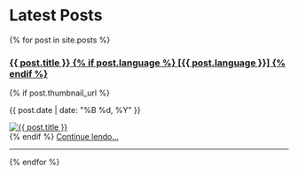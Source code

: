# Latest Posts

{% for post in site.posts %}
  <div class="post-preview">
    <h3>
      <a href="{{ post.url }}">
        {{ post.title }}
        {% if post.language %}
          <span class="language-tag">[{{ post.language }}]</span>
        {% endif %}
      </a>
    </h3>
    {% if post.thumbnail_url %}
    <p class="post-meta">{{ post.date | date: "%B %d, %Y" }}</p>
    <div class="post-thumbnail">
      <a href="{{ post.url }}">
        <img src="{{ post.thumbnail_url }}" alt="{{ post.title }}">
      </a>
    </div>
    {% endif %}
    <a href="{{ post.url }}">Continue lendo...</a>
  </div>
  <hr>
{% endfor %}
